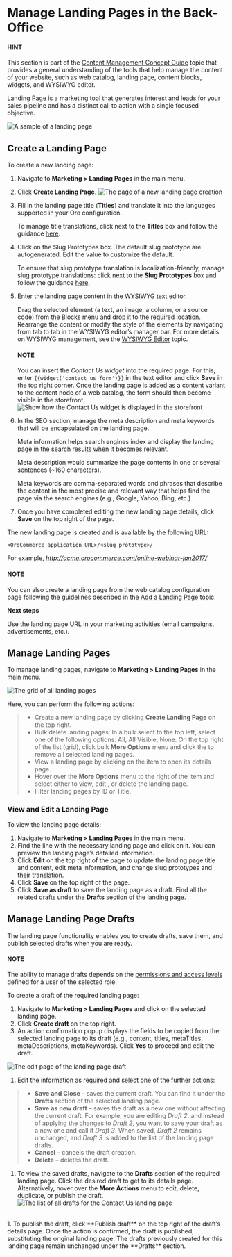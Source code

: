 <a id="user-guide-landing-pages"></a>

# Manage Landing Pages in the Back-Office

#### HINT
This section is part of the [Content Management Concept Guide](../../../concept-guides/content-management/index.md#concept-guide-content-management) topic that provides a general understanding of the tools that help manage the content of your website, such as web catalog, landing page, content blocks, widgets, and WYSIWYG editor.

[Landing Page](../../../glossary.md#term-Landing-Page) is a marketing tool that generates interest and leads for your sales pipeline and has a distinct call to action with a single focused objective.

![A sample of a landing page](user/img/marketing/landing_pages/LandingPagesSample.png)

<a id="user-guide-landing-pages-create"></a>

## Create a Landing Page

To create a new landing page:

1. Navigate to **Marketing > Landing Pages** in the main menu.
2. Click **Create Landing Page**.
   ![The page of a new landing page creation](user/img/marketing/landing_pages/LandingPagesCreate2.png)
3. Fill in the landing page title (**Titles**) and translate it into the languages supported in your Oro configuration.

   To manage title translations, click <i class="fas fa-language" aria-hidden="true"></i> next to the **Titles** box and follow the guidance [here](../../system/configuration/system/general-setup/global-localization.md#localization-localization).
4. Click on the Slug Prototypes box. The default slug prototype are autogenerated. Edit the value to customize the default.

   To ensure that slug prototype translation is localization-friendly, manage slug prototype translations: click <i class="fas fa-language" aria-hidden="true"></i> next to the **Slug Prototypes** box and follow the guidance [here](../../system/configuration/system/general-setup/global-localization.md#localization-localization).
5. Enter the landing page content in the WYSIWYG text editor.

   Drag the selected element (a text, an image, a column, or a source code) from the Blocks menu and drop it to the required location. Rearrange the content or modify the style of the elements by navigating from tab to tab in the WYSIWYG editor’s manager bar. For more details on WYSIWYG management, see the [WYSIWYG Editor](../../../concept-guides/content-management/wysiwyg.md#getting-started-wysiwyg-editor-field) topic.

   #### NOTE
   You can insert the *Contact Us widget* into the required page. For this, enter `{{widget('contact_us_form')}}` in the text editor and click **Save** in the top right corner. Once the landing page is added as a content variant to the content node of a web catalog, the form should then become visible in the storefront.
   ![Show how the Contact Us widget is displayed in the storefront](user/img/marketing/landing_pages/ContactWidget.png)
6. In the SEO section, manage the meta description and meta keywords that will be encapsulated on the landing page.

   Meta information helps search engines index and display the landing page in the search results when it becomes relevant.

   Meta description would summarize the page contents in one or several sentences (~160 characters).

   Meta keywords are comma-separated words and phrases that describe the content in the most precise and relevant way that helps find the page via the search engines (e.g., Google, Yahoo, Bing, etc.)
7. Once you have completed editing the new landing page details, click **Save** on the top right of the page.

The new landing page is created and is available by the following URL:

```none
<OroCommerce application URL>/<slug prototype>/
```

For example, *http://acme.orocommerce.com/online-webinar-jan2017/*

#### NOTE
You can also create a landing page from the web catalog configuration page following the guidelines described in the [Add a Landing Page](../web-catalogs/edit-content-tree/content-variants.md#user-guide-marketing-web-catalog-content-variant-landing-page) topic.

**Next steps**

Use the landing page URL in your marketing activities (email campaigns, advertisements, etc.).

## Manage Landing Pages

To manage landing pages, navigate to **Marketing > Landing Pages** in the main menu.

![The grid of all landing pages](user/img/marketing/landing_pages/LandingPages.png)

Here, you can perform the following actions:

> * Create a new landing page by clicking **Create Landing Page** on the top right.
> * Bulk delete landing pages: In a bulk select to the top left, select one of the following options: All, All Visible, None. On the top right of the list (grid), click bulk <i class="fa fa-ellipsis-h fa-lg" aria-hidden="true"></i> **More Options** menu and click the <i class="fas fa-trash-alt" aria-hidden="true"></i> to remove all selected landing pages.
> * View a landing page by clicking on the item to open its details page.
> * Hover over the <i class="fa fa-ellipsis-h fa-lg" aria-hidden="true"></i> **More Options** menu to the right of the item and select either to <i class="fa fa-eye fa-lg" aria-hidden="true"></i> view, <i class="fa fa-edit fa-lg" aria-hidden="true"></i> edit , or <i class="fas fa-trash-alt" aria-hidden="true"></i> delete the landing page.
> * Filter landing pages by ID or Title.

### View and Edit a Landing Page

To view the landing page details:

1. Navigate to **Marketing > Landing Pages** in the main menu.
2. Find the line with the necessary landing page and click on it. You can preview the landing page’s detailed information.
3. Click <i class="fa fa-edit fa-lg" aria-hidden="true"></i> **Edit** on the top right of the page to update the landing page title and content, edit meta information, and change slug prototypes and their translation.
4. Click **Save** on the top right of the page.
5. Click **Save as draft** to save the landing page as a draft. Find all the related drafts under the **Drafts** section of the landing page.

## Manage Landing Page Drafts

The landing page functionality enables you to create drafts, save them, and publish selected drafts when you are ready.

#### NOTE
The ability to manage drafts depends on the [permissions and access levels](../../system/user-management/roles/index.md#user-guide-user-management-permissions-roles) defined for a user of the selected role.

To create a draft of the required landing page:

1. Navigate to **Marketing > Landing Pages** and click on the selected landing page.
2. Click <i class="fa fa-copy" aria-hidden="true"></i> **Create draft** on the top right.
3. An action confirmation popup displays the fields to be copied from the selected landing page to its draft (e.g., content, titles, metaTitles, metaDescriptions, metaKeywords). Click **Yes** to proceed and edit the draft.

![The edit page of the landing page draft](user/img/marketing/landing_pages/landing_page_draft.png)
1. Edit the information as required and select one of the further actions:

> * **Save and Close** – saves the current draft. You can find it under the **Drafts** section of the selected landing page.
> * **Save as new draft** – saves the draft as a new one without affecting the current draft. For example, you are editing *Draft 2*, and instead of applying the changes to *Draft 2*, you want to save your draft as a new one and call it *Draft 3*. When saved, *Draft 2* remains unchanged, and *Draft 3* is added to the list of the landing page drafts.
> * **Cancel** – cancels the draft creation.
> * **Delete** – deletes the draft.
1. To view the saved drafts, navigate to the **Drafts** section of the required landing page. Click the desired draft to get to its details page. Alternatively, hover over the <i class="fa fa-ellipsis-h fa-lg" aria-hidden="true"></i> **More Actions** menu to <i class="fa fa-edit fa-lg" aria-hidden="true"></i> edit, <i class="fas fa-trash-alt" aria-hidden="true"></i> delete, <i class="fa fa-copy" aria-hidden="true"></i> duplicate, or <i class="fas fa-share-square" aria-hidden="true"></i> publish the draft.
   ![The list of all drafts for the Contact Us landing page](user/img/marketing/landing_pages/all_drafts.png)

<br/>
1. To publish the draft, click <i class="fas fa-share-square" aria-hidden="true"></i> **Publish draft** on the top right of the draft’s details page. Once the action is confirmed, the draft is published, substituting the original landing page. The drafts previously created for this landing page remain unchanged under the **Drafts** section.

<!-- fa-bars = fa-navicon -->
<!-- Ic Tiles is used as Set As Default in saved views, and as tiles in display layout options -->
<!-- IcPencil refers to Rename in Commerce and Inline Editing in CRM -->
<!-- Check mark in the square. -->
<!-- SortDesc is also used as drop-down arrow -->
